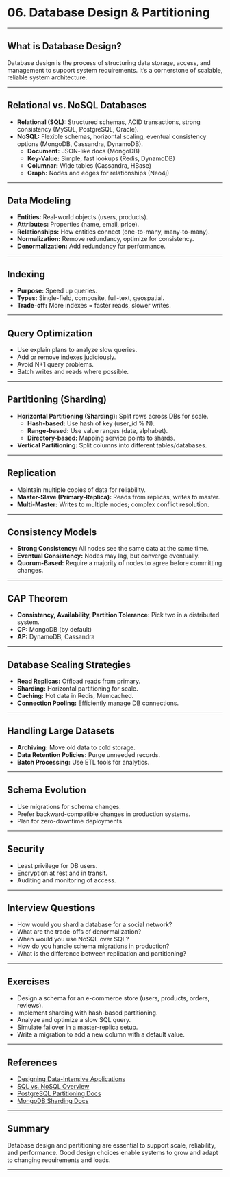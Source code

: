 # 06. Database Design & Partitioning

---

## What is Database Design?

Database design is the process of structuring data storage, access, and management to support system requirements. It’s a cornerstone of scalable, reliable system architecture.

---

## Relational vs. NoSQL Databases

- **Relational (SQL):** Structured schemas, ACID transactions, strong consistency (MySQL, PostgreSQL, Oracle).
- **NoSQL:** Flexible schemas, horizontal scaling, eventual consistency options (MongoDB, Cassandra, DynamoDB).
    - **Document:** JSON-like docs (MongoDB)
    - **Key-Value:** Simple, fast lookups (Redis, DynamoDB)
    - **Columnar:** Wide tables (Cassandra, HBase)
    - **Graph:** Nodes and edges for relationships (Neo4j)

---

## Data Modeling

- **Entities:** Real-world objects (users, products).
- **Attributes:** Properties (name, email, price).
- **Relationships:** How entities connect (one-to-many, many-to-many).
- **Normalization:** Remove redundancy, optimize for consistency.
- **Denormalization:** Add redundancy for performance.

---

## Indexing

- **Purpose:** Speed up queries.
- **Types:** Single-field, composite, full-text, geospatial.
- **Trade-off:** More indexes = faster reads, slower writes.

---

## Query Optimization

- Use explain plans to analyze slow queries.
- Add or remove indexes judiciously.
- Avoid N+1 query problems.
- Batch writes and reads where possible.

---

## Partitioning (Sharding)

- **Horizontal Partitioning (Sharding):** Split rows across DBs for scale.
    - **Hash-based:** Use hash of key (user_id % N).
    - **Range-based:** Use value ranges (date, alphabet).
    - **Directory-based:** Mapping service points to shards.
- **Vertical Partitioning:** Split columns into different tables/databases.

---

## Replication

- Maintain multiple copies of data for reliability.
- **Master-Slave (Primary-Replica):** Reads from replicas, writes to master.
- **Multi-Master:** Writes to multiple nodes; complex conflict resolution.

---

## Consistency Models

- **Strong Consistency:** All nodes see the same data at the same time.
- **Eventual Consistency:** Nodes may lag, but converge eventually.
- **Quorum-Based:** Require a majority of nodes to agree before committing changes.

---

## CAP Theorem

- **Consistency, Availability, Partition Tolerance:** Pick two in a distributed system.
- **CP:** MongoDB (by default)
- **AP:** DynamoDB, Cassandra

---

## Database Scaling Strategies

- **Read Replicas:** Offload reads from primary.
- **Sharding:** Horizontal partitioning for scale.
- **Caching:** Hot data in Redis, Memcached.
- **Connection Pooling:** Efficiently manage DB connections.

---

## Handling Large Datasets

- **Archiving:** Move old data to cold storage.
- **Data Retention Policies:** Purge unneeded records.
- **Batch Processing:** Use ETL tools for analytics.

---

## Schema Evolution

- Use migrations for schema changes.
- Prefer backward-compatible changes in production systems.
- Plan for zero-downtime deployments.

---

## Security

- Least privilege for DB users.
- Encryption at rest and in transit.
- Auditing and monitoring of access.

---

## Interview Questions

- How would you shard a database for a social network?
- What are the trade-offs of denormalization?
- When would you use NoSQL over SQL?
- How do you handle schema migrations in production?
- What is the difference between replication and partitioning?

---

## Exercises

- Design a schema for an e-commerce store (users, products, orders, reviews).
- Implement sharding with hash-based partitioning.
- Analyze and optimize a slow SQL query.
- Simulate failover in a master-replica setup.
- Write a migration to add a new column with a default value.

---

## References

- [Designing Data-Intensive Applications](https://dataintensive.net/)
- [SQL vs. NoSQL Overview](https://www.mongodb.com/nosql-explained)
- [PostgreSQL Partitioning Docs](https://www.postgresql.org/docs/current/partitioning.html)
- [MongoDB Sharding Docs](https://docs.mongodb.com/manual/sharding/)

---

## Summary

Database design and partitioning are essential to support scale, reliability, and performance. Good design choices enable systems to grow and adapt to changing requirements and loads.

---
